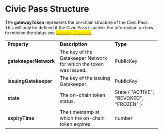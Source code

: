 # Civic Pass Structure

The **gatewayToken** represents the on-chain structure of the Civic Pass. This will only be defined if the Civic Pass is active. For information on how to retrieve the status see [<mark style="color:orange;">Gateway Provider</mark>](../).

|                       |                                                                   |                                         |
| --------------------- | ----------------------------------------------------------------- | --------------------------------------- |
| **Property**          | **Description**                                                   | **Type**                                |
| **gatekeeperNetwork** | The key of the Gatekeeper Network for which the token was issued. | PublicKey                               |
| **issuingGatekeeper** | The key of the issuing Gatekeeper.                                | PublicKey                               |
| **state**             | The on-chain token status.                                        | State { "ACTIVE", "REVOKED", "FROZEN" } |
| **expiryTime**        | The timestamp at which the on-chain token expires.                | number                                  |

